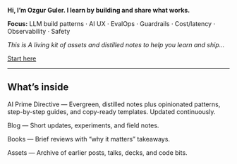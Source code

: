 
**Hi, I’m Ozgur Guler. I learn by building and share what works.**

**Focus:** LLM build patterns · AI UX · EvalOps · Guardrails · Cost/latency · Observability · Safety

*This is A living kit of assets and distilled notes to help you learn and ship...*


<div class="cta-row">
  <a id="start-btn" href="my-prime-directive/" class="md-button md-button--primary">Start here</a>
</div>

---

## What’s inside

AI Prime Directive — Evergreen, distilled notes plus opinionated patterns, step-by-step guides, and copy-ready templates. Updated continuously.

Blog — Short updates, experiments, and field notes.

Books — Brief reviews with “why it matters” takeaways.

Assets — Archive of earlier posts, talks, decks, and code bits.

 
